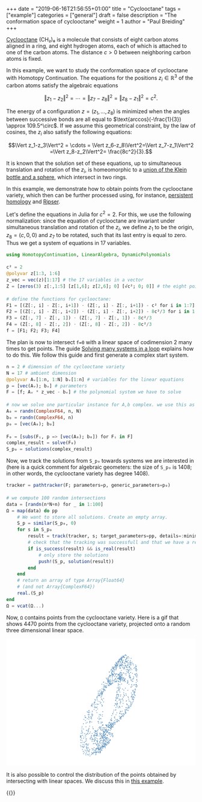 +++
date = "2019-06-16T21:56:55+01:00"
title = "Cyclooctane"
tags = ["example"]
categories = ["general"]
draft = false
description = "The conformation space of cyclooctane"
weight = 1
author = "Paul Breiding"
+++


[Cyclooctane](https://en.wikipedia.org/wiki/Cyclooctane) (CH₂)₈ is a molecule that consists of eight carbon atoms aligned in a ring, and eight hydrogen atoms, each of which is attached to one of the carbon atoms. The distance $c>0$ between neighboring carbon atoms is fixed.

In this example, we want to study the conformation space of cyclooctane with Homotopy Continuation.
The equations for the positions $z_i\in\mathbb{R}^3$ of the carbon atoms satisfy the algebraic equations

$$\Vert z_1-z_2\Vert^2 = \cdots =  \Vert z_7-z_8\Vert^2=\Vert z_8-z_1\Vert^2 = c^2.$$

The energy of a configuration $z=(z_1,\ldots,z_8)$ is minimized when the angles between successive bonds are all equal to $\text{arccos}(-\frac{1}{3}) \approx 109.5^\circ$. If we assume this geometrical constraint, by the law of cosines, the $z_i$ also satisfy the following equations:

$$\Vert z_1-z_3\Vert^2 = \cdots =  \Vert z_6-z_8\Vert^2=\Vert z_7-z_1\Vert^2 =\Vert z_8-z_2\Vert^2= \frac{8c^2}{3}.$$

It is known that the solution set of these equations, up to simultaneous translation and rotation of the $z_i$, is homeomorphic to a [union of the Klein bottle and a sphere](https://www.ncbi.nlm.nih.gov/pubmed/20572697), which intersect in two rings.

In this example, we demonstrate how to obtain points from the cyclooctane variety, which then can be further processed using, for instance, [persistent homology](https://en.wikipedia.org/wiki/Persistent_homology) and [Ripser](https://github.com/Ripser/ripser).

Let's define the equations in Julia for $c^2 = 2$. For this, we use the following normalization: since the equation of cyclooctane are invariant under simultaneous translation and rotation of the $z_i$, we define $z_1$ to be the origin, $z_8=(c,0,0)$ and $z_7$ to be rotated, such that its last entry is equal to zero. Thus we get a system of equations in $17$ variables.

```julia
using HomotopyContinuation, LinearAlgebra, DynamicPolynomials

c² = 2
@polyvar z[1:3, 1:6]
z_vec = vec(z)[1:17] # the 17 variables in a vector
Z = [zeros(3) z[:,1:5] [z[1,6]; z[2,6]; 0] [√c²; 0; 0]] # the eight points in a matrix

# define the functions for cyclooctane:
F1 = [(Z[:, i] - Z[:, i+1]) ⋅ (Z[:, i] - Z[:, i+1]) - c² for i in 1:7]
F2 = [(Z[:, i] - Z[:, i+2]) ⋅ (Z[:, i] - Z[:, i+2]) - 8c²/3 for i in 1:6]
F3 = (Z[:, 7] - Z[:, 1]) ⋅ (Z[:, 7] - Z[:, 1]) - 8c²/3
F4 = (Z[:, 8] - Z[:, 2]) ⋅ (Z[:, 8] - Z[:, 2]) - 8c²/3
f = [F1; F2; F3; F4]
```

The plan is now to intersect `f=0` with a linear space of codimension $2$ many times to get points. The guide [Solving many systems in a loop](https://www.juliahomotopycontinuation.org/guides/many-systems/) explains how to do this. We follow this guide and first generate a complex start system.

```julia
n = 2 # dimension of the cyclooctane variety
N = 17 # ambient dimension
@polyvar Aᵥ[1:n, 1:N] bᵥ[1:n] # variables for the linear equations
p = [vec(Aᵥ); bᵥ] # parameters
F = [f; Aᵥ * z_vec - bᵥ] # the polynomial system we have to solve

# now we solve one particular instance for A,b complex. we use this as start system
A₀ = randn(ComplexF64, n, N)
b₀ = randn(ComplexF64, n)
p₀ = [vec(A₀); b₀]

F₀ = [subs(Fᵢ, p => [vec(A₀); b₀]) for Fᵢ in F]
complex_result = solve(F₀)
S_p₀ = solutions(complex_result)
```

Now, we track the solutions from `S_p₀` towards systems we are interested in (here is a quick comment for algebraic geometers: the size of `S_p₀` is 1408; in other words, the cyclooctane variety has degree 1408).

```julia
tracker = pathtracker(F; parameters=p, generic_parameters=p₀)

# we compute 100 random intersections
data = [randn(n*N+n) for _ in 1:100]
Ω = map(data) do pp
    # We want to store all solutions. Create an empty array.
    S_p = similar(S_p₀, 0)
    for s in S_p₀
        result = track(tracker, s; target_parameters=pp, details=:minimal)
        # check that the tracking was successfull and that we have a real solution
        if is_success(result) && is_real(result)
            # only store the solutions
            push!(S_p, solution(result))
        end
    end
    # return an array of type Array{Float64}
    # (and not Array{ComplexF64})
    real.(S_p)
end
Ω = vcat(Ω...)
```

Now, `Ω` contains points from the cyclooctane variety.
Here is a gif that shows 4470 points from the cyclooctane variety, projected onto a random three dimensional linear space.

<p style="text-align:center;"><img src="/images/cyclooctane.gif" width="800px"/></p>


It is also possible to control the distribution of the points obtained by intersecting with linear spaces. We discuss this in [this example](/examples/sampling).


{{<bibtex >}} 
